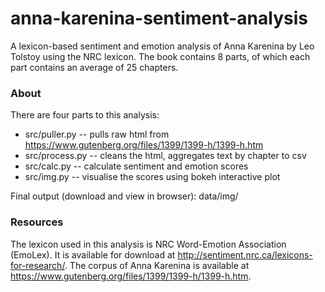 # anna-karenina-sentiment-analysis
A lexicon-based sentiment and emotion analysis of Anna Karenina by Leo Tolstoy using the NRC lexicon. The book contains 8 parts, of which each part contains an average of 25 chapters.

### About
There are four parts to this analysis:
- src/puller.py -- pulls raw html from https://www.gutenberg.org/files/1399/1399-h/1399-h.htm
- src/process.py -- cleans the html, aggregates text by chapter to csv
- src/calc.py -- calculate sentiment and emotion scores
- src/img.py -- visualise the scores using bokeh interactive plot

Final output (download and view in browser): data/img/

### Resources
The lexicon used in this analysis is NRC Word-Emotion Association (EmoLex). It is available for download at http://sentiment.nrc.ca/lexicons-for-research/. The corpus of Anna Karenina is available at https://www.gutenberg.org/files/1399/1399-h/1399-h.htm.


